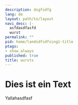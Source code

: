 ```yaml
---
description: dsgfsdfg
lang: de
layout: path/to/layout
navi_desc: |-
  asfdasdfasfd
  wurst
permalink: ""
pid: home/landsdfsdfsing1-title
ptags:
- show_always
published: true
title: wursts
---
```

# Dies ist ein Text

<html></div>

Yallahasdfasf
